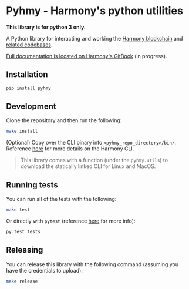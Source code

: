 # Pyhmy - Harmony's python utilities

**This library is for python 3 only.** 

A Python library for interacting and working the [Harmony blockchain](https://harmony.one/) 
and [related codebases](https://github.com/harmony-one).

[Full documentation is located on Harmony's GitBook](https://harmony.one/) (in progress).

## Installation

```bash
pip install pyhmy
```

## Development

Clone the repository and then run the following:
```bash
make install
```
(Optional) Copy over the CLI binary into `<pyhmy_repo_directory>/bin/`. Reference 
[here](https://app.gitbook.com/@harmony-one/s/home/command-line-interface/using-the-harmony-cli-tool) 
for more details on the Harmony CLI. 

> This library comes with a function (under the `pyhmy.utils`) to download the statically 
linked CLI for Linux and MacOS.

## Running tests

You can run all of the tests with the following:

```bash
make test
```

Or directly with `pytest` (reference [here](https://docs.pytest.org/en/latest/index.html) for more info):

```bash
py.test tests
```

## Releasing

You can release this library with the following command (assuming you have the credentials to upload):

```bash
make release
```